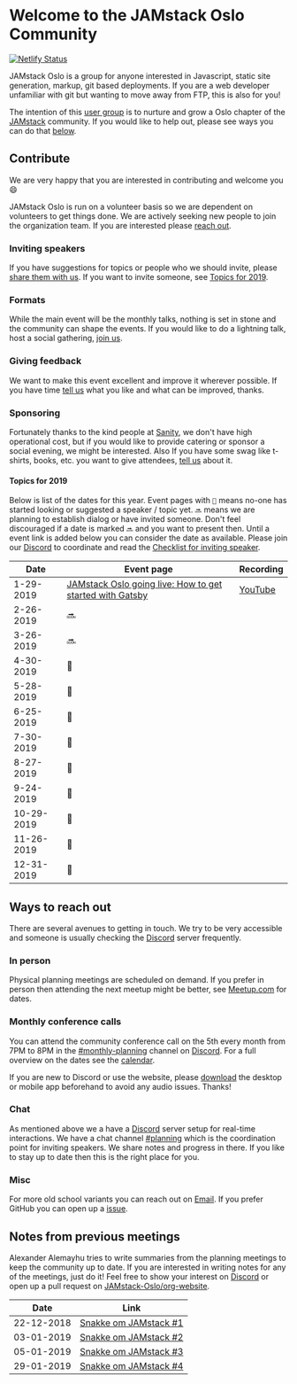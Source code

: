 # Welcome to the JAMstack Oslo Community

[![Netlify Status](https://api.netlify.com/api/v1/badges/0f9acec2-d088-48cd-8e8c-eaa725e0fb01/deploy-status)](https://app.netlify.com/sites/cocky-mclean-5557a9/deploys)

JAMstack Oslo is a group for anyone interested in Javascript, static site
generation, markup, git based deployments. If you are a web developer
unfamiliar with git but wanting to move away from FTP, this is also for you!

The intention of this [user group][2] is to nurture and grow a Oslo chapter of
the [JAMstack][3] community. If you would like to help out, please see ways you
can do that [below](#contribute).

## Contribute

We are very happy that you are interested in contributing and welcome you :smile:

JAMstack Oslo is run on a volunteer basis so we are dependent on volunteers to
get things done. We are actively seeking new people to join the organization
team. If you are interested please [reach out](#ways-to-reach-out).

### Inviting speakers

If you have suggestions for topics or people who we should invite, please
[share them with us](#ways-to-reach-out).  If you want to invite someone, see
[Topics for 2019](#topics-for-2019).

### Formats

While the main event will be the monthly talks, nothing is set in stone and the
community can shape the events. If you would like to do a lightning talk, host
a social gathering, [join us](#ways-to-reach-out).

### Giving feedback

We want to make this event excellent and improve it wherever possible. If you
have time [tell us](#ways-to-reach-out) what you like and what can be improved,
thanks.

### Sponsoring

Fortunately thanks to the kind people at [Sanity][4], we don't have high
operational cost, but if you would like to provide catering or sponsor a social
evening, we might be interested. Also If you have some swag like t-shirts,
books, etc. you want to give attendees, [tell us](#ways-to-reach-out) about it.

#### Topics for 2019

Below is list of the dates for this year. Event pages with `👀` means no-one has
started looking or suggested a speaker / topic yet. `🔜` means we are planning
to establish dialog or have invited someone. Don't feel discouraged if a date
is marked `🔜` and you want to present then. Until a event link is added below
you can consider the date as available. Please join our [Discord][0] to
coordinate and read the [Checklist for inviting speaker][7].

| Date       | Event page                                                            | Recording                               |
| ---------- | --------------------------------------------------------------------- | --------------------------------------- |
| 1-29-2019  | [JAMstack Oslo going live: How to get started with Gatsby][1-29-2019] | [YouTube](https://youtu.be/nDd61kDJaOw) |
| 2-26-2019  | 🔜                                                                    |                                         | 
| 3-26-2019  | 🔜                                                                    |                                         |
| 4-30-2019  | 👀                                                                    |                                         |
| 5-28-2019  | 👀                                                                    |                                         |
| 6-25-2019  | 👀                                                                    |                                         |
| 7-30-2019  | 👀                                                                    |                                         |
| 8-27-2019  | 👀                                                                    |                                         |
| 9-24-2019  | 👀                                                                    |                                         |
| 10-29-2019 | 👀                                                                    |                                         |
| 11-26-2019 | 👀                                                                    |                                         |
| 12-31-2019 | 👀                                                                    |                                         |

## Ways to reach out

There are several avenues to getting in touch.  We try to be very accessible
and someone is usually checking the [Discord][0] server frequently. 

### In person

Physical planning meetings are scheduled on demand. If you prefer in person
then attending the next meetup might be better, see [Meetup.com][2] for dates.

### Monthly conference calls

You can attend the community conference call on the 5th every month from 7PM to
8PM in the [#monthly-planning][0] channel on [Discord][0]. For a full overview
on the dates see the [calendar][1].

If you are new to Discord or use the website, please [download][5] the desktop
or mobile app beforehand to avoid any audio issues. Thanks!

### Chat

As mentioned above we a have a [Discord][0] server setup for real-time
interactions. We have a chat channel [#planning][8] which is the coordination
point for inviting speakers. We share notes and progress in there. If you like
to stay up to date then this is the right place for you.

### Misc

For more old school variants you can reach out on [Email](mailto:alexander@alemayhu.com?subject=JAMstack-Oslo).
If you prefer GitHub you can open up a [issue](https://github.com/JAMstack-Oslo/org-website/issues).

## Notes from previous meetings

Alexander Alemayhu tries to write summaries from the planning meetings to keep
the community up to date. If you are interested in writing notes for any of the
meetings, just do it! Feel free to show your interest on [Discord][0] or open up
a pull request on [JAMstack-Oslo/org-website][6].

| Date       | Link                                                             |
| ---------- | ---------------------------------------------------------------- |
| 22-12-2018 | [Snakke om JAMstack #1](meetings/meeting-planning-22-12-2018.md) |
| 03-01-2019 | [Snakke om JAMstack #2](meetings/meeting-planning-03-01-2019.md) |
| 05-01-2019 | [Snakke om JAMstack #3](meetings/meeting-planning-05-01-2019.md) |
| 29-01-2019 | [Snakke om JAMstack #4](meetings/meeting-planning-29-01-2019.md) |

[0]: https://discord.gg/rE3pcSw
[1]: https://calendar.google.com/calendar?cid=YWxlbWF5aHUuY29tX2tzaGxxbHFsZjdmYTlnbjZjZWRqY2NsZzRjQGdyb3VwLmNhbGVuZGFyLmdvb2dsZS5jb20
[2]: https://www.meetup.com/JAMstack-Oslo/
[1-29-2019]: https://www.meetup.com/de-DE/JAMstack-Oslo/events/257379094/
[3]: https://jamstack.org
[4]: https://sanity.io
[5]: https://discordapp.com/download
[6]: https://github.com/JAMstack-Oslo/org-website
[7]: organization/checklist.html#checklist-for-organizing
[8]: https://discord.gg/vtnng5g
